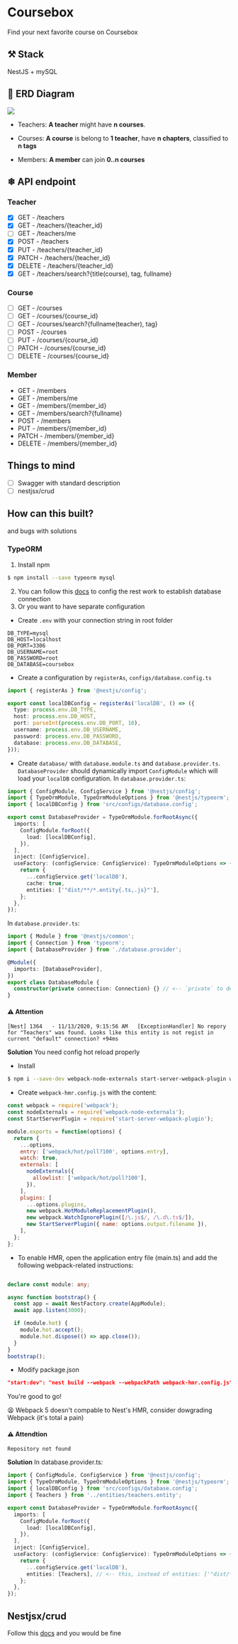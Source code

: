 # Coursebox

Find your next favorite course on Coursebox

## ⚒ Stack

NestJS + mySQL


## 📐 ERD Diagram

![](https://github.com/ngankhanh98/coursebox-server/blob/main/docs/erd.v0.1.png?raw=true)

- Teachers:
**A teacher** might have **n courses**.

- Courses:
**A course** is belong to **1 teacher**, have **n chapters**, classified to **n tags**
- Members:
**A member** can join **0..n courses**

## ❄ API endpoint
### Teacher
- [x] GET - /teachers
- [x] GET - /teachers/{teacher_id}
- [ ] GET - /teachers/me
- [x] POST - /teachers
- [x] PUT - /teachers/{teacher_id}
- [x] PATCH - /teachers/{teacher_id}
- [x] DELETE - /teachers/{teacher_id}
- [x] GET - /teachers/search?{title(course), tag, fullname}
### Course
- [ ] GET - /courses
- [ ] GET - /courses/{course_id}
- [ ] GET - /courses/search?{fullname(teacher), tag}
- [ ] POST - /courses
- [ ] PUT - /courses/{course_id}
- [ ] PATCH - /courses/{course_id}
- [ ] DELETE - /courses/{course_id}

### Member

- GET - /members
- GET - /members/me
- GET - /members/{member_id}
- GET - /members/search?{fullname}
- POST - /members
- PUT - /members/{member_id}
- PATCH - /members/{member_id}
- DELETE - /members/{member_id}

## Things to mind
- [ ] Swagger with standard description
- [ ] nestjsx/crud

## How can this built? 
and bugs with solutions
### TypeORM 
1. Install npm 
```bash 
$ npm install --save typeorm mysql
```
2. You can follow this [docs](https://docs.nestjs.com/recipes/sql-typeorm) to config the rest work to establish database connection
3. Or you want to have separate configuration
- Create `.env` with your connection string in root folder
```env
DB_TYPE=mysql
DB_HOST=localhost
DB_PORT=3306
DB_USERNAME=root
DB_PASSWORD=root
DB_DATABASE=coursebox
```
- Create a configuration by `registerAs`, `configs/database.config.ts`
```ts
import { registerAs } from '@nestjs/config';

export const localDBConfig = registerAs('localDB', () => ({
  type: process.env.DB_TYPE,
  host: process.env.DB_HOST,
  port: parseInt(process.env.DB_PORT, 10),
  username: process.env.DB_USERNAME,
  password: process.env.DB_PASSWORD,
  database: process.env.DB_DATABASE,
}));

```

- Create `database/` with `database.module.ts` and `database.provider.ts`. `DatabaseProvider` should dynamically import `ConfigModule` which will load your `localDB` configuration.
In `database.provider.ts`:
```ts
import { ConfigModule, ConfigService } from '@nestjs/config';
import { TypeOrmModule, TypeOrmModuleOptions } from '@nestjs/typeorm';
import { localDBConfig } from 'src/configs/database.config';

export const DatabaseProvider = TypeOrmModule.forRootAsync({
  imports: [
    ConfigModule.forRoot({
      load: [localDBConfig],
    }),
  ],
  inject: [ConfigService],
  useFactory: (configService: ConfigService): TypeOrmModuleOptions => {
    return {
      ...configService.get('localDB'),
      cache: true,
      entities: ['"dist/**/*.entity{.ts,.js}"'],
    };
  },
});
```

In `database.provider.ts`:
```ts
import { Module } from '@nestjs/common';
import { Connection } from 'typeorm';
import { DatabaseProvider } from './database.provider';

@Module({
  imports: [DatabaseProvider],
})
export class DatabaseModule {
  constructor(private connection: Connection) {} // <-- `private` to declare and initialize connection immediately
}
```

#### ⚠ Attention
```log
[Nest] 1364   - 11/13/2020, 9:15:56 AM   [ExceptionHandler] No repory for "Teachers" was found. Looks like this entity is not regist in current "default" connection? +94ms
```
**Solution**
You need config hot reload properly
- Install
```bash
$ npm i --save-dev webpack-node-externals start-server-webpack-plugin webpack@4.44.1
```
- Create `webpack-hmr.config.js` with the content:
```js
const webpack = require('webpack');
const nodeExternals = require('webpack-node-externals');
const StartServerPlugin = require('start-server-webpack-plugin');

module.exports = function(options) {
  return {
    ...options,
    entry: ['webpack/hot/poll?100', options.entry],
    watch: true,
    externals: [
      nodeExternals({
        allowlist: ['webpack/hot/poll?100'],
      }),
    ],
    plugins: [
      ...options.plugins,
      new webpack.HotModuleReplacementPlugin(),
      new webpack.WatchIgnorePlugin([/\.js$/, /\.d\.ts$/]),
      new StartServerPlugin({ name: options.output.filename }),
    ],
  };
};
```

- To enable HMR, open the application entry file (main.ts) and add the following webpack-related instructions:
```ts

declare const module: any;

async function bootstrap() {
  const app = await NestFactory.create(AppModule);
  await app.listen(3000);

  if (module.hot) {
    module.hot.accept();
    module.hot.dispose(() => app.close());
  }
}
bootstrap();
```
- Modify package.json
```json
"start:dev": "nest build --webpack --webpackPath webpack-hmr.config.js"
```

You're good to go!

😫 Webpack 5 doesn't compable to Nest's HMR, consider dowgrading Webpack (it's total a pain)

#### ⚠ Attendtion
```log
Repository not found
```
**Solution**
In database.provider.ts:
```ts
import { ConfigModule, ConfigService } from '@nestjs/config';
import { TypeOrmModule, TypeOrmModuleOptions } from '@nestjs/typeorm';
import { localDBConfig } from 'src/configs/database.config';
import { Teachers } from '../entities/teachers.entity';

export const DatabaseProvider = TypeOrmModule.forRootAsync({
  imports: [
    ConfigModule.forRoot({
      load: [localDBConfig],
    }),
  ],
  inject: [ConfigService],
  useFactory: (configService: ConfigService): TypeOrmModuleOptions => {
    return {
      ...configService.get('localDB'),
      entities: [Teachers], // <-- this, instead of entities: ['"dist/*.entity{.ts, .js}"']
    };
  },
});

```

## Nestjsx/crud
Follow this [docs](https://github.com/nestjsx/crud/wiki/Controllers#install) and you would be fine